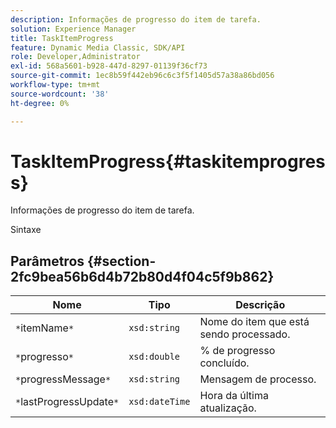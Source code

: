 ```yaml
---
description: Informações de progresso do item de tarefa.
solution: Experience Manager
title: TaskItemProgress
feature: Dynamic Media Classic, SDK/API
role: Developer,Administrator
exl-id: 568a5601-b928-447d-8297-01139f36cf73
source-git-commit: 1ec8b59f442eb96c6c3f5f1405d57a38a86bd056
workflow-type: tm+mt
source-wordcount: '38'
ht-degree: 0%

---
```


# TaskItemProgress{#taskitemprogress}

Informações de progresso do item de tarefa.

Sintaxe

## Parâmetros {#section-2fc9bea56b6d4b72b80d4f04c5f9b862}

| Nome | Tipo | Descrição |
|---|---|---|
| `*`itemName`*` | `xsd:string` | Nome do item que está sendo processado. |
| `*`progresso`*` | `xsd:double` | % de progresso concluído. |
| `*`progressMessage`*` | `xsd:string` | Mensagem de processo. |
| `*`lastProgressUpdate`*` | `xsd:dateTime` | Hora da última atualização. |
